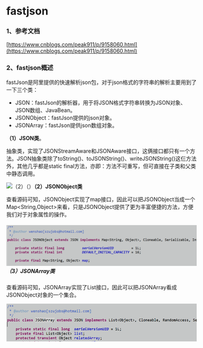 # fastjson

### 1、参考文档

[https://www.cnblogs.com/peak911/p/9158060.html](https://www.cnblogs.com/peak911/p/9158060.html)

### 2、fastjson概述

fastJson是阿里提供的快速解析json包，对于json格式的字符串的解析主要用到了一下三个类：

* JSON：fastJson的解析器，用于将JSON格式字符串转换为JSON对象、JSON数组、JavaBean。
* JSONObject：fastJson提供的json对象。
* JSONArray：fastJson提供json数组对象。

**（1）JSON类**。

抽象类，实现了JSONStreamAware和JSONAware接口，这俩接口都只有一个方法。JSON抽象类除了toString\(\)、toJSONString\(\)、writeJSONString\(\)这仨方法外，其他几乎都是static final方法，亦即：方法不可重写，但可直接在子类和父类中静态调用。

![](/assets/JSON类.png)（2）（）**（2）JSONObject类**

查看源码可知，JSONObject实现了map接口，因此可以把JSONObject当成一个Map&lt;String,Object&gt;来看，只是JSONObject提供了更为丰富便捷的方法，方便我们对于对象属性的操作。

##### ![](/assets/JSONObject.png)（3）JSONArray类

查看源码可知，JSONArray实现了List接口，因此可以把JSONArray看成JSONObject对象的一个集合。

![](/assets/JSONArray.png)

